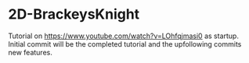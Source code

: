 # 2D-BrackeysKnight
Tutorial on https://www.youtube.com/watch?v=LOhfqjmasi0 as startup.
Initial commit will be the completed tutorial and the upfollowing commits new features.
